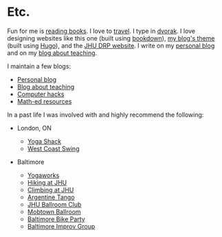 # Etc.


Fun for me is [reading books]. I love to [travel]. I type in [dvorak].
I love designing websites like this one (built using [bookdown]), [my blog\'s theme]
(built using [Hugo]), and the [JHU DRP website]. I write on my [personal blog] and on my [blog about teaching].
    
I maintain a few blogs:

- [Personal blog]
- [Blog about teaching]
- [Computer hacks]
- [Math-ed resources]

In a past life I was involved with and highly recommend the following:

-   London, ON
    -   [Yoga Shack]
    -   [West Coast Swing]

-   Baltimore
    -   [Yogaworks]
    -   [Hiking at JHU]
    -   [Climbing at JHU]
    -   [Argentine Tango]
    -   [JHU Ballroom Club]
    -   [Mobtown Ballroom]
    -   [Baltimore Bike Party]
    -   [Baltimore Improv Group]

  [my blog\'s theme]: https://github.com/apurvnakade/HugoTheme
  [reading books]: https://apurvanakade.github.io/blog/notes/books/
  [personal blog]: ./blog
  [blog about teaching]: https://notleftasanexercise.wordpress.com/
  [bookdown]: https://bookdown.org/
  [Hugo]: https://gohugo.io/
  [JHU DRP website]: http://www.math.jhu.edu/drp.html

  [Math-ed resources]: https://www.notion.so/Math-Wiki-01783c0807aa4fa18d7d28a7f724fcde
  [Computer hacks]: https://www.notion.so/Wiki-1b656cca9c964d79b932d4c76cc8ed7d
  [travel]: https://drive.google.com/open?id=1wpCR64gzKc7Zp8V-FIn43ANMA6QULjMS&usp=sharing
 
  [dvorak]: https://en.wikipedia.org/wiki/Dvorak_Simplified_Keyboard
 
  [Yoga Shack]: https://www.yogashack.ca/
  [West Coast Swing]: https://westcoastswinglondon.ca/
  [Yogaworks]: https://www.yogaworks.com/baltimore/
  [Hiking at JHU]: https://studentaffairs.jhu.edu/recreation/experiential-education/trips/
 
  [Climbing at JHU]: https://studentaffairs.jhu.edu/recreation/facilities/climbing-wall/
 
  [Argentine Tango]: http://www.tangoestanoche.com/
  [JHU Ballroom Club]: https://www.facebook.com/groups/jhuballroom/
 
  [Mobtown Ballroom]: https://mobtownballroom.com/
  [Baltimore Bike Party]: https://baltimorebikeparty.com/
 
  [Baltimore Improv Group]: http://www.bigimprov.org/
